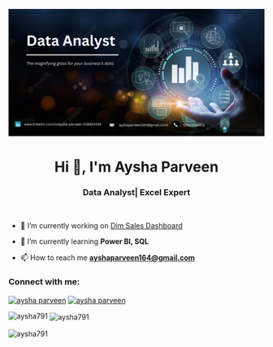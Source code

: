 ![logo](https://github.com/Aysha791/Aysha-Parveen/blob/main/Data%20Analyst%20(1).png)
<h1 align="center">Hi 👋, I'm Aysha Parveen</h1>
<h3 align="center">Data Analyst| Excel Expert</h3>
<img align=”right”alt=”coding”width=”400”src=”[original-b8cd7ae9ac9164c57b6f930d8612699d](https://github.com/user-attachments/assets/d1e8421f-e1cf-44b0-ac34-045ba6e6f338)">
 

- 🔭 I’m currently working on [Dim Sales Dashboard](https://d.docs.live.net/443968024A5AF6DE/Desktop/Dim%20Sale%20Dashboard.xlsx)

- 🌱 I’m currently learning **Power BI, SQL**

- 📫 How to reach me **ayshaparveen164@gmail.com**

<h3 align="left">Connect with me:</h3>
<p align="left">
<a href="https://linkedin.com/in/aysha parveen" target="blank"><img align="center" src="https://raw.githubusercontent.com/rahuldkjain/github-profile-readme-generator/master/src/images/icons/Social/linked-in-alt.svg" alt="aysha parveen" height="30" width="40" /></a>
<a href="https://kaggle.com/aysha parveen" target="blank"><img align="center" src="https://raw.githubusercontent.com/rahuldkjain/github-profile-readme-generator/master/src/images/icons/Social/kaggle.svg" alt="aysha parveen" height="30" width="40" /></a>
</p>

<p><img align="left" src="https://github-readme-stats.vercel.app/api/top-langs?username=aysha791&show_icons=true&locale=en&layout=compact" alt="aysha791" /></p>

<p>&nbsp;<img align="center" src="https://github-readme-stats.vercel.app/api?username=aysha791&show_icons=true&locale=en" alt="aysha791" /></p>

<p><img align="center" src="https://github-readme-streak-stats.herokuapp.com/?user=aysha791&" alt="aysha791" /></p>
